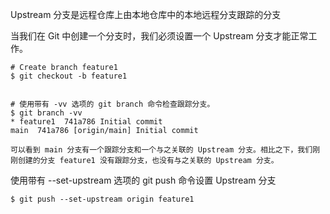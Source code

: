 Upstream 分支是远程仓库上由本地仓库中的本地远程分支跟踪的分支

当我们在 Git 中创建一个分支时，我们必须设置一个 Upstream 分支才能正常工作。
```
# Create branch feature1
$ git checkout -b feature1


# 使用带有 -vv 选项的 git branch 命令检查跟踪分支。
$ git branch -vv
* feature1  741a786 Initial commit
main  741a786 [origin/main] Initial commit

可以看到 main 分支有一个跟踪分支和一个与之关联的 Upstream 分支。相比之下，我们刚刚创建的分支 feature1 没有跟踪分支，也没有与之关联的 Upstream 分支。
```


使用带有 --set-upstream 选项的 git push 命令设置 Upstream 分支
```
$ git push --set-upstream origin feature1
```
